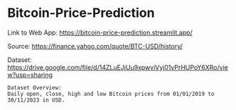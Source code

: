 # Bitcoin-Price-Prediction

Link to Web App: https://bitcoin-price-prediction.streamlit.app/

Source: https://finance.yahoo.com/quote/BTC-USD/history/

Dataset: https://drive.google.com/file/d/14ZLuEJjUu9xpwviVyj01vPrHUPoY6XRo/view?usp=sharing

	Dataset Overview:
	Daily open, close, high and low Bitcoin prices from 01/01/2019 to 30/11/2023 in USD.
